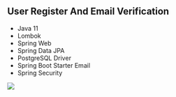## User Register And Email Verification

* Java 11
* Lombok
* Spring Web
* Spring Data JPA
* PostgreSQL Driver
* Spring Boot Starter Email
* Spring Security

<img src="C:\Users\Monster\Desktop\uml.PNG">